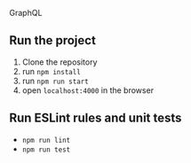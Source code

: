 GraphQL

## Run the project

1. Clone the repository
2. run `npm install`
3. run `npm run start`
4. open `localhost:4000` in the browser

## Run ESLint rules and unit tests
* `npm run lint`
* `npm run test`
